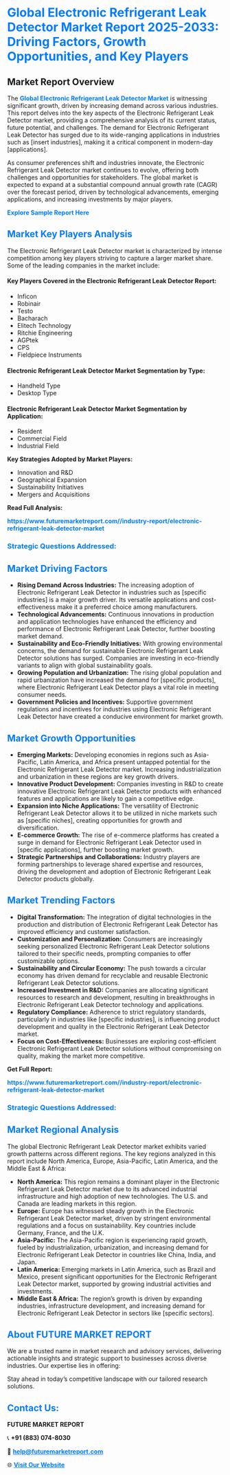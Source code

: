 <h1 style="color: #007BFF;">Global Electronic Refrigerant Leak Detector Market Report 2025-2033: Driving Factors, Growth Opportunities, and Key Players</h1>

<section id="overview">
<h2>Market Report Overview</h2>
<p>The <a href="https://www.futuremarketreport.com//industry-report/electronic-refrigerant-leak-detector-market" style="color: #007BFF; text-decoration: none;"><strong>Global Electronic Refrigerant Leak Detector Market</strong></a> is witnessing significant growth, driven by increasing demand across various industries. This report delves into the key aspects of the Electronic Refrigerant Leak Detector market, providing a comprehensive analysis of its current status, future potential, and challenges. The demand for Electronic Refrigerant Leak Detector has surged due to its wide-ranging applications in industries such as [insert industries], making it a critical component in modern-day [applications].</p>
<p>As consumer preferences shift and industries innovate, the Electronic Refrigerant Leak Detector market continues to evolve, offering both challenges and opportunities for stakeholders. The global market is expected to expand at a substantial compound annual growth rate (CAGR) over the forecast period, driven by technological advancements, emerging applications, and increasing investments by major players.</p>
</section>

<section id="overview">
<p><a href="https://www.futuremarketreport.com//request-sample/reportId=60741" style="color: #007BFF; text-decoration: none;"><strong>Explore Sample Report Here</strong></a></p>
</section>

<section id="key-players">
<h2 style="color: #007BFF;">Market Key Players Analysis</h2>
<p>The Electronic Refrigerant Leak Detector market is characterized by intense competition among key players striving to capture a larger market share. Some of the leading companies in the market include:</p>
<h4>Key Players Covered in the Electronic Refrigerant Leak Detector Report:</h4>
<ul><li>Inficon</li><li>Robinair</li><li>Testo</li><li>Bacharach</li><li>Elitech Technology</li><li>Ritchie Engineering</li><li>AGPtek</li><li>CPS</li><li>Fieldpiece Instruments</li></ul>
<h4>Electronic Refrigerant Leak Detector Market Segmentation by Type:</h4>
<ul><li>Handheld Type</li><li>Desktop Type</li></ul>

<h4>Electronic Refrigerant Leak Detector Market Segmentation by Application:</h4>
<ul><li>Resident</li><li>Commercial Field</li><li>Industrial Field</li></ul>
<p><strong>Key Strategies Adopted by Market Players:</strong></p>
<ul>
<li>Innovation and R&D</li>
<li>Geographical Expansion</li>
<li>Sustainability Initiatives</li>
<li>Mergers and Acquisitions</li>
</ul>
</section>

<section>
<p><strong>Read Full Analysis: </strong></p><a href="https://www.futuremarketreport.com//industry-report/electronic-refrigerant-leak-detector-market" style="color: #007BFF; text-decoration: none;"><strong>https://www.futuremarketreport.com//industry-report/electronic-refrigerant-leak-detector-market</strong></a>
<h3 style="color: #007BFF;">Strategic Questions Addressed:</h3>
</section>

<section id="driving-factors">
<h2 style="color: #007BFF;">Market Driving Factors</h2>
<ul>
<li><strong>Rising Demand Across Industries:</strong> The increasing adoption of Electronic Refrigerant Leak Detector in industries such as [specific industries] is a major growth driver. Its versatile applications and cost-effectiveness make it a preferred choice among manufacturers.</li>
<li><strong>Technological Advancements:</strong> Continuous innovations in production and application technologies have enhanced the efficiency and performance of Electronic Refrigerant Leak Detector, further boosting market demand.</li>
<li><strong>Sustainability and Eco-Friendly Initiatives:</strong> With growing environmental concerns, the demand for sustainable Electronic Refrigerant Leak Detector solutions has surged. Companies are investing in eco-friendly variants to align with global sustainability goals.</li>
<li><strong>Growing Population and Urbanization:</strong> The rising global population and rapid urbanization have increased the demand for [specific products], where Electronic Refrigerant Leak Detector plays a vital role in meeting consumer needs.</li>
<li><strong>Government Policies and Incentives:</strong> Supportive government regulations and incentives for industries using Electronic Refrigerant Leak Detector have created a conducive environment for market growth.</li>
</ul>
</section>

<section id="growth-opportunities">
<h2 style="color: #007BFF;">Market Growth Opportunities</h2>
<ul>
<li><strong>Emerging Markets:</strong> Developing economies in regions such as Asia-Pacific, Latin America, and Africa present untapped potential for the Electronic Refrigerant Leak Detector market. Increasing industrialization and urbanization in these regions are key growth drivers.</li>
<li><strong>Innovative Product Development:</strong> Companies investing in R&D to create innovative Electronic Refrigerant Leak Detector products with enhanced features and applications are likely to gain a competitive edge.</li>
<li><strong>Expansion into Niche Applications:</strong> The versatility of Electronic Refrigerant Leak Detector allows it to be utilized in niche markets such as [specific niches], creating opportunities for growth and diversification.</li>
<li><strong>E-commerce Growth:</strong> The rise of e-commerce platforms has created a surge in demand for Electronic Refrigerant Leak Detector used in [specific applications], further boosting market growth.</li>
<li><strong>Strategic Partnerships and Collaborations:</strong> Industry players are forming partnerships to leverage shared expertise and resources, driving the development and adoption of Electronic Refrigerant Leak Detector products globally.</li>
</ul>
</section>

<section id="trending-factors">
<h2 style="color: #007BFF;">Market Trending Factors</h2>
<ul>
<li><strong>Digital Transformation:</strong> The integration of digital technologies in the production and distribution of Electronic Refrigerant Leak Detector has improved efficiency and customer satisfaction.</li>
<li><strong>Customization and Personalization:</strong> Consumers are increasingly seeking personalized Electronic Refrigerant Leak Detector solutions tailored to their specific needs, prompting companies to offer customizable options.</li>
<li><strong>Sustainability and Circular Economy:</strong> The push towards a circular economy has driven demand for recyclable and reusable Electronic Refrigerant Leak Detector solutions.</li>
<li><strong>Increased Investment in R&D:</strong> Companies are allocating significant resources to research and development, resulting in breakthroughs in Electronic Refrigerant Leak Detector technology and applications.</li>
<li><strong>Regulatory Compliance:</strong> Adherence to strict regulatory standards, particularly in industries like [specific industries], is influencing product development and quality in the Electronic Refrigerant Leak Detector market.</li>
<li><strong>Focus on Cost-Effectiveness:</strong> Businesses are exploring cost-efficient Electronic Refrigerant Leak Detector solutions without compromising on quality, making the market more competitive.</li>
</ul>
</section>

<section>
<p><strong>Get Full Report: </strong></p><a href="https://www.futuremarketreport.com//industry-report/electronic-refrigerant-leak-detector-market" style="color: #007BFF; text-decoration: none;"><strong>https://www.futuremarketreport.com//industry-report/electronic-refrigerant-leak-detector-market</strong></a>
<h3 style="color: #007BFF;">Strategic Questions Addressed:</h3>
</section>


<section id="regional-analysis">
<h2 style="color: #007BFF;">Market Regional Analysis</h2>
<p>The global Electronic Refrigerant Leak Detector market exhibits varied growth patterns across different regions. The key regions analyzed in this report include North America, Europe, Asia-Pacific, Latin America, and the Middle East & Africa:</p>
<ul>
<li><strong>North America:</strong> This region remains a dominant player in the Electronic Refrigerant Leak Detector market due to its advanced industrial infrastructure and high adoption of new technologies. The U.S. and Canada are leading markets in this region.</li>
<li><strong>Europe:</strong> Europe has witnessed steady growth in the Electronic Refrigerant Leak Detector market, driven by stringent environmental regulations and a focus on sustainability. Key countries include Germany, France, and the U.K.</li>
<li><strong>Asia-Pacific:</strong> The Asia-Pacific region is experiencing rapid growth, fueled by industrialization, urbanization, and increasing demand for Electronic Refrigerant Leak Detector in countries like China, India, and Japan.</li>
<li><strong>Latin America:</strong> Emerging markets in Latin America, such as Brazil and Mexico, present significant opportunities for the Electronic Refrigerant Leak Detector market, supported by growing industrial activities and investments.</li>
<li><strong>Middle East & Africa:</strong> The region’s growth is driven by expanding industries, infrastructure development, and increasing demand for Electronic Refrigerant Leak Detector in sectors like [specific sectors].</li>
</ul>
</section>

<footer>
<h2 style="color: #007BFF;">About FUTURE MARKET REPORT</h2>
<p>We are a trusted name in market research and advisory services, delivering actionable insights and strategic support to businesses across diverse industries. Our expertise lies in offering:</p>

<p>Stay ahead in today’s competitive landscape with our tailored research solutions.</p>

<h2 style="color: #007BFF;">Contact Us:</h2>
<p><strong>FUTURE MARKET REPORT</strong></p>
<p>📞 <strong>+91 (883) 074-8030</strong></p>
<p>📧 <strong><a href="mailto:help@futuremarketreport.com" style="color: #007BFF;">help@futuremarketreport.com</a></strong></p>
<p>🌐 <strong><a href="https://www.futuremarketreport.com/" style="color: #007BFF;">Visit Our Website</a></strong></p>
</footer>